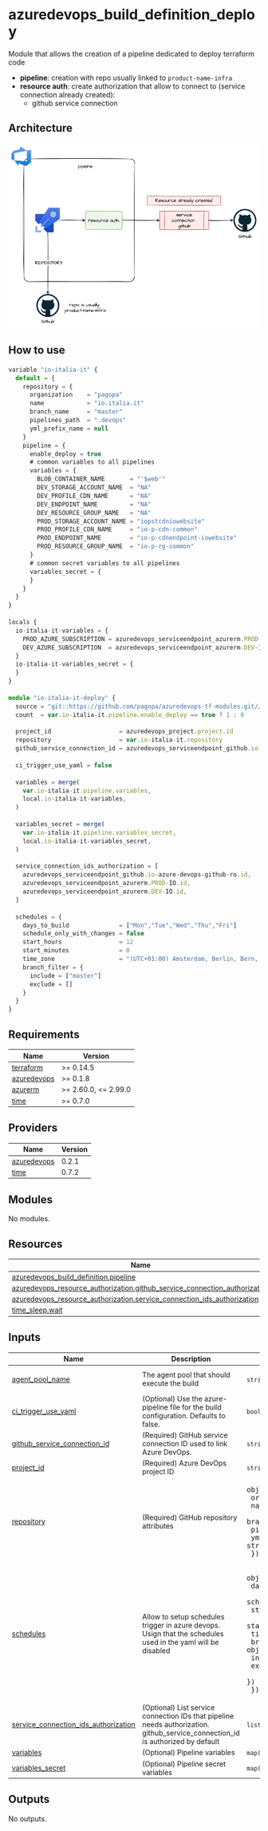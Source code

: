 # azuredevops_build_definition_deploy

Module that allows the creation of a pipeline dedicated to deploy terraform code

* **pipeline**: creation with repo usually linked to `product-name-infra`
* **resource auth**: create authorization that allow to connect to (service connection already created):
  * github service connection

## Architecture

![architecture](./docs/module-arch.drawio.png)

## How to use

```ts
variable "io-italia-it" {
  default = {
    repository = {
      organization    = "pagopa"
      name            = "io.italia.it"
      branch_name     = "master"
      pipelines_path  = ".devops"
      yml_prefix_name = null
    }
    pipeline = {
      enable_deploy = true
      # common variables to all pipelines
      variables = {
        BLOB_CONTAINER_NAME       = "'$web'"
        DEV_STORAGE_ACCOUNT_NAME  = "NA"
        DEV_PROFILE_CDN_NAME      = "NA"
        DEV_ENDPOINT_NAME         = "NA"
        DEV_RESOURCE_GROUP_NAME   = "NA"
        PROD_STORAGE_ACCOUNT_NAME = "iopstcdniowebsite"
        PROD_PROFILE_CDN_NAME     = "io-p-cdn-common"
        PROD_ENDPOINT_NAME        = "io-p-cdnendpoint-iowebsite"
        PROD_RESOURCE_GROUP_NAME  = "io-p-rg-common"
      }
      # common secret variables to all pipelines
      variables_secret = {
      }
    }
  }
}

locals {
  io-italia-it-variables = {
    PROD_AZURE_SUBSCRIPTION = azuredevops_serviceendpoint_azurerm.PROD-IO.service_endpoint_name
    DEV_AZURE_SUBSCRIPTION  = azuredevops_serviceendpoint_azurerm.DEV-IO.service_endpoint_name
  }
  io-italia-it-variables_secret = {
  }
}

module "io-italia-it-deploy" {
  source = "git::https://github.com/pagopa/azuredevops-tf-modules.git//azuredevops_build_definition_deploy?ref=v2.0.7"
  count  = var.io-italia-it.pipeline.enable_deploy == true ? 1 : 0

  project_id                   = azuredevops_project.project.id
  repository                   = var.io-italia-it.repository
  github_service_connection_id = azuredevops_serviceendpoint_github.io-azure-devops-github-pr.id

  ci_trigger_use_yaml = false

  variables = merge(
    var.io-italia-it.pipeline.variables,
    local.io-italia-it-variables,
  )

  variables_secret = merge(
    var.io-italia-it.pipeline.variables_secret,
    local.io-italia-it-variables_secret,
  )

  service_connection_ids_authorization = [
    azuredevops_serviceendpoint_github.io-azure-devops-github-ro.id,
    azuredevops_serviceendpoint_azurerm.PROD-IO.id,
    azuredevops_serviceendpoint_azurerm.DEV-IO.id,
  ]

  schedules = {
    days_to_build              = ["Mon","Tue","Wed","Thu","Fri"]
    schedule_only_with_changes = false
    start_hours                = 12
    start_minutes              = 0
    time_zone                  = "(UTC+01:00) Amsterdam, Berlin, Bern, Rome, Stockholm, Vienna"
    branch_filter = {
      include = ["master"]
      exclude = []
    }
  }
}
```

<!-- markdownlint-disable -->
<!-- BEGINNING OF PRE-COMMIT-TERRAFORM DOCS HOOK -->
## Requirements

| Name | Version |
|------|---------|
| <a name="requirement_terraform"></a> [terraform](#requirement\_terraform) | >= 0.14.5 |
| <a name="requirement_azuredevops"></a> [azuredevops](#requirement\_azuredevops) | >= 0.1.8 |
| <a name="requirement_azurerm"></a> [azurerm](#requirement\_azurerm) | >= 2.60.0, <= 2.99.0 |
| <a name="requirement_time"></a> [time](#requirement\_time) | >= 0.7.0 |

## Providers

| Name | Version |
|------|---------|
| <a name="provider_azuredevops"></a> [azuredevops](#provider\_azuredevops) | 0.2.1 |
| <a name="provider_time"></a> [time](#provider\_time) | 0.7.2 |

## Modules

No modules.

## Resources

| Name | Type |
|------|------|
| [azuredevops_build_definition.pipeline](https://registry.terraform.io/providers/microsoft/azuredevops/latest/docs/resources/build_definition) | resource |
| [azuredevops_resource_authorization.github_service_connection_authorization](https://registry.terraform.io/providers/microsoft/azuredevops/latest/docs/resources/resource_authorization) | resource |
| [azuredevops_resource_authorization.service_connection_ids_authorization](https://registry.terraform.io/providers/microsoft/azuredevops/latest/docs/resources/resource_authorization) | resource |
| [time_sleep.wait](https://registry.terraform.io/providers/hashicorp/time/latest/docs/resources/sleep) | resource |

## Inputs

| Name | Description | Type | Default | Required |
|------|-------------|------|---------|:--------:|
| <a name="input_agent_pool_name"></a> [agent\_pool\_name](#input\_agent\_pool\_name) | The agent pool that should execute the build | `string` | `"Hosted Ubuntu 1604"` | no |
| <a name="input_ci_trigger_use_yaml"></a> [ci\_trigger\_use\_yaml](#input\_ci\_trigger\_use\_yaml) | (Optional) Use the azure-pipeline file for the build configuration. Defaults to false. | `bool` | `false` | no |
| <a name="input_github_service_connection_id"></a> [github\_service\_connection\_id](#input\_github\_service\_connection\_id) | (Required) GitHub service connection ID used to link Azure DevOps. | `string` | n/a | yes |
| <a name="input_project_id"></a> [project\_id](#input\_project\_id) | (Required) Azure DevOps project ID | `string` | n/a | yes |
| <a name="input_repository"></a> [repository](#input\_repository) | (Required) GitHub repository attributes | <pre>object({<br>    organization    = string<br>    name            = string<br>    branch_name     = string<br>    pipelines_path  = string<br>    yml_prefix_name = string<br>  })</pre> | n/a | yes |
| <a name="input_schedules"></a> [schedules](#input\_schedules) | Allow to setup schedules trigger in azure devops. Usign that the schedules used in the yaml will be disabled | <pre>object({<br>    days_to_build              = list(string)<br>    schedule_only_with_changes = bool<br>    start_hours                = number<br>    start_minutes              = number<br>    time_zone                  = string<br>    branch_filter = object({<br>      include = list(string)<br>      exclude = list(string)<br>    })<br>  })</pre> | `null` | no |
| <a name="input_service_connection_ids_authorization"></a> [service\_connection\_ids\_authorization](#input\_service\_connection\_ids\_authorization) | (Optional) List service connection IDs that pipeline needs authorization. github\_service\_connection\_id is authorized by default | `list(string)` | `null` | no |
| <a name="input_variables"></a> [variables](#input\_variables) | (Optional) Pipeline variables | `map(any)` | `null` | no |
| <a name="input_variables_secret"></a> [variables\_secret](#input\_variables\_secret) | (Optional) Pipeline secret variables | `map(any)` | `null` | no |

## Outputs

No outputs.
<!-- END OF PRE-COMMIT-TERRAFORM DOCS HOOK -->
